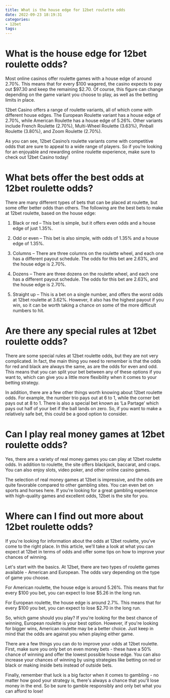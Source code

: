 ```yaml
---
title: What is the house edge for 12bet roulette odds
date: 2022-09-23 18:19:31
categories:
- 12bet
tags:
---
```



#  What is the house edge for 12bet roulette odds?

Most online casinos offer roulette games with a house edge of around 2.70%. This means that for every $100 wagered, the casino expects to pay out $97.30 and keep the remaining $2.70. Of course, this figure can change depending on the game variant you choose to play, as well as the betting limits in place.

12bet Casino offers a range of roulette variants, all of which come with different house edges. The European Roulette variant has a house edge of 2.70%, while American Roulette has a house edge of 5.26%. Other variants include French Roulette (2.70%), Multi-Wheel Roulette (3.63%), Pinball Roulette (3.80%), and Zoom Roulette (2.70%).

As you can see, 12bet Casino’s roulette variants come with competitive odds that are sure to appeal to a wide range of players. So if you’re looking for an enjoyable and rewarding online roulette experience, make sure to check out 12bet Casino today!

#  What bets offer the best odds at 12bet roulette odds?

There are many different types of bets that can be placed at roulette, but some offer better odds than others. The following are the best bets to make at 12bet roulette, based on the house edge:

1. Black or red – This bet is simple, but it offers even odds and a house edge of just 1.35%.

2. Odd or even – This bet is also simple, with odds of 1.35% and a house edge of 1.35%.

3. Columns – There are three columns on the roulette wheel, and each one has a different payout schedule. The odds for this bet are 2.63%, and the house edge is 2.70%.

4. Dozens – There are three dozens on the roulette wheel, and each one has a different payout schedule. The odds for this bet are 2.63%, and the house edge is 2.70%.

5. Straight up – This is a bet on a single number, and offers the worst odds at 12bet roulette at 3.62%. However, it also has the highest payout if you win, so it can be worth taking a chance on some of the more difficult numbers to hit.

#  Are there any special rules at 12bet roulette odds?

There are some special rules at 12bet roulette odds, but they are not very complicated. In fact, the main thing you need to remember is that the odds for red and black are always the same, as are the odds for even and odd. This means that you can split your bet between any of these options if you want to, which can give you a little more flexibility when it comes to your betting strategy.

In addition, there are a few other things worth knowing about 12bet roulette odds. For example, the number trio pays out at 6 to 1, while the corner bet pays out at 8 to 1. There is also a special bet known as ‘La Partage’ which pays out half of your bet if the ball lands on zero. So, if you want to make a relatively safe bet, this could be a good option to consider.

#  Can I play real money games at 12bet roulette odds?

Yes, there are a variety of real money games you can play at 12bet roulette odds. In addition to roulette, the site offers blackjack, baccarat, and craps. You can also enjoy slots, video poker, and other online casino games.

The selection of real money games at 12bet is impressive, and the odds are quite favorable compared to other gambling sites. You can even bet on sports and horses here. If you’re looking for a great gambling experience with high-quality games and excellent odds, 12bet is the site for you.

#  Where can I find out more about 12bet roulette odds?

If you're looking for information about the odds at 12bet roulette, you've come to the right place. In this article, we'll take a look at what you can expect at 12bet in terms of odds and offer some tips on how to improve your chances of winning.

Let's start with the basics. At 12bet, there are two types of roulette games available - American and European. The odds vary depending on the type of game you choose.

For American roulette, the house edge is around 5.26%. This means that for every $100 you bet, you can expect to lose $5.26 in the long run.

For European roulette, the house edge is around 2.7%. This means that for every $100 you bet, you can expect to lose $2.70 in the long run.

So, which game should you play? If you're looking for the best chance of winning, European roulette is your best option. However, if you're looking for bigger wins, American roulette may be a better choice. Just keep in mind that the odds are against you when playing either game.

There are a few things you can do to improve your odds at 12bet roulette. First, make sure you only bet on even money bets - these have a 50% chance of winning and offer the lowest possible house edge. You can also increase your chances of winning by using strategies like betting on red or black or making inside bets instead of outside bets.

Finally, remember that luck is a big factor when it comes to gambling - no matter how good your strategy is, there's always a chance that you'll lose money in the end. So be sure to gamble responsibly and only bet what you can afford to lose!